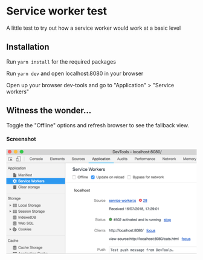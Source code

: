 # Service worker test

A little test to try out how a service worker would work at a basic level

## Installation

Run `yarn install` for the required packages

Run `yarn dev` and open localhost:8080 in your browser

Open up your browser dev-tools and go to "Application" > "Service workers"

## Witness the wonder...

Toggle the "Offline" options and refresh browser to see the fallback view.

#### Screenshot
![Screenshoot: How to toggle service on/off](https://raw.githubusercontent.com/HelloAndersJ/service-worker/master/Screen%20Shot%202018-07-16%20at%2017.29.18.png)